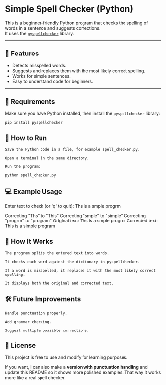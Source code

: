 # Simple Spell Checker (Python)

This is a beginner-friendly Python program that checks the spelling of words in a sentence and suggests corrections.  
It uses the [`pyspellchecker`](https://pypi.org/project/pyspellchecker/) library.

---

## 📌 Features
- Detects misspelled words.
- Suggests and replaces them with the most likely correct spelling.
- Works for simple sentences.
- Easy to understand code for beginners.

---

## 📂 Requirements
Make sure you have Python installed, then install the `pyspellchecker` library:

```bash
pip install pyspellchecker
```
## 🚀 How to Run

    Save the Python code in a file, for example spell_checker.py.

    Open a terminal in the same directory.

    Run the program:

```bash
python spell_checker.py
```

## 💻 Example Usage

Enter text to check (or 'q' to quit): Ths is a smple progrm

Correcting "Ths" to "This"
Correcting "smple" to "simple"
Correcting "progrm" to "program"
Original text: Ths is a smple progrm
Corrected text: This is a simple program

## 📜 How It Works

    The program splits the entered text into words.

    It checks each word against the dictionary in pyspellchecker.

    If a word is misspelled, it replaces it with the most likely correct spelling.

    It displays both the original and corrected text.

## 🛠 Future Improvements

    Handle punctuation properly.

    Add grammar checking.

    Suggest multiple possible corrections.

## 📄 License

This project is free to use and modify for learning purposes.

If you want, I can also make a **version with punctuation handling** and update this README so it shows more polished examples. That way it works more like a real spell checker.
